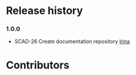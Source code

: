 # Release history

### 1.0.0

- SCAD-26 Create documentation repository [Irina][]

# Contributors

[Nikolay]: mailto:nikolayivanov@rethinkit.be

[Irina]: mailto:irinatsirkalova@rethinkit.be
